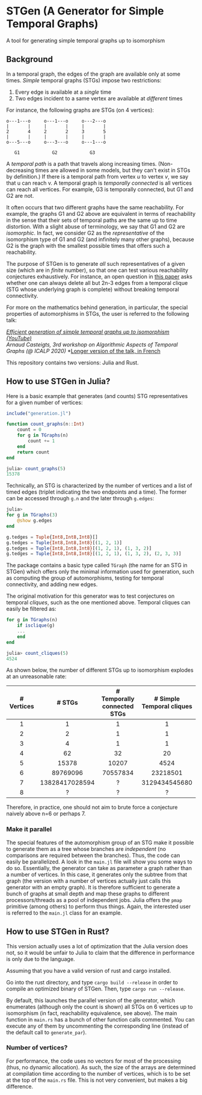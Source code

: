 # STGen (A Generator for Simple Temporal Graphs)
A tool for generating simple temporal graphs up to isomorphism

## Background
In a temporal graph, the edges of the graph are available only at some times.
*Simple* temporal graphs (STGs) impose two restrictions:

1. Every edge is available at a *single* time
2. Two edges incident to a same vertex are available at *different* times

For instance, the following graphs are STGs (on 4 vertices):

```
o---1---o     o---1---o     o---2---o
|       |     |       |     |       |
2       4     2       2     3       5
|       |     |       |     |       |
o---5---o     o---3---o     o---1---o

   G1            G2            G3
```

A *temporal path* is a path that travels along increasing times.
(Non-decreasing times are allowed in some models, but they can't exist in STGs
by definition.)
If there is a temporal path from vertex *u* to vertex *v*, we say that u can reach v. A temporal graph is *temporally connected* is all vertices can reach
all vertices. For example, G3 is temporally connected, but G1 and G2 are not.

It often occurs that two different graphs have the same reachability.
For example, the graphs G1 and G2 above are equivalent in terms of reachability in the sense that their sets of temporal paths are the same up to time distortion. With a slight abuse of terminology, we say that G1 and G2 are *isomorphic*. In fact, we consider G2 as the *representative* of the isomorphism type of G1 and G2 (and infinitely many other graphs), because G2 is the graph with the smallest possible times that offers such a reachability.

The purpose of STGen is to generate *all* such representatives of a given size (which are in *finite* number), so that one can test various reachability conjectures exhaustively. For instance, an open question in [this paper]() asks whether one can always delete all but 2n-3 edges from a temporal clique (STG whose underlying graph is complete) without breaking temporal connectivity.

For more on the mathematics behind generation, in particular, the special properties of automorphisms in STGs, the user is referred to the following talk:

*[Efficient generation of simple temporal graphs up to isomorphism (YouTube)](https://www.youtube.com/watch?v=pgRBl--JJVc)*  
*Arnaud Casteigts, 3rd workshop on Algorithmic Aspects of Temporal Graphs (@ ICALP 2020)*
*[Longer version of the talk, in French](https://visio.u-bordeaux.fr/playback/presentation/2.0/playback.html?meetingId=bfe00d5046e9d24d0c256a9acfb841c176461c85-1599467221221)

This repository contains two versions: Julia and Rust.

## How to use STGen in Julia?

Here is a basic example that generates (and counts) STG representatives for a given number of vertices:

```Julia
include("generation.jl")

function count_graphs(n::Int)
    count = 0
    for g in TGraphs(n)
        count += 1
    end
    return count
end

julia> count_graphs(5)
15378
```

Technically, an STG is characterized by the number of vertices and a list of timed edges (triplet indicating the two endpoints and a time). The former can be accessed through `g.n` and the later through `g.edges`:

```Julia
julia>
for g in TGraphs(3)
    @show g.edges
end

g.tedges = Tuple{Int8,Int8,Int8}[]
g.tedges = Tuple{Int8,Int8,Int8}[(1, 2, 1)]
g.tedges = Tuple{Int8,Int8,Int8}[(1, 2, 1), (1, 3, 2)]
g.tedges = Tuple{Int8,Int8,Int8}[(1, 2, 1), (1, 3, 2), (2, 3, 3)]
```

The package contains a basic type called `TGraph` (the name for an STG in STGen) which offers only the minimal information used for generation, such as computing the group of automorphisms, testing for temporal connectivity, and adding new edges.

The original motivation for this generator was to test conjectures on temporal *cliques*, such as the one mentioned above. Temporal cliques can easily be filtered as:

```Julia
for g in TGraphs(n)
    if isclique(g)
	...
    end
end

julia> count_cliques(5)
4524
```

As shown below, the number of different STGs up to isomorphism explodes at an unreasonable rate:

| # Vertices   |      # STGs      |  # Temporally connected STGs |  # Simple Temporal cliques |
|:----------:|:-------------:|:------:|:------:|
| 1 |  1 | 1 | 1 |
| 2 |  2 | 1 | 1 |
| 3 |  4 | 1 | 1 |
| 4 | 62 | 32 | 20 |
| 5 | 15378 | 10207 | 4524 |
| 6 | 89769096 | 70557834 | 23218501 |
| 7 | 13828417028594 | ? | 3129434545680 |
| 8 | ? | ? | ? |

Therefore, in practice, one should not aim to brute force a conjecture naively above n=6 or perhaps 7.

### Make it parallel

The special features of the automorphism group of an STG make it possible to generate them as a tree whose branches are *independent*
(no comparisons are required between the branches). Thus, the code can easily be parallelized.
A look in the `main.jl` file will show you some ways to do so.
Essentially, the generator can take as parameter a graph rather than a number of vertices.
In this case, it generates only the subtree from that graph (the version with a number of vertices actually just calls this generator with an empty graph).
It is therefore sufficient to generate a bunch of graphs at small depth and map these graphs to different processors/threads as a pool of independent jobs.
Julia offers the `pmap` primitive (among others) to perform thus things.
Again, the interested user is referred to the `main.jl` class for an example.


## How to use STGen in Rust?

This version actually uses a lot of optimization that the Julia version does not, so it would be unfair to Julia to claim that the difference in performance is only due to the language.

Assuming that you have a valid version of rust and cargo installed.

Go into the rust directory, and type `cargo build --release` in order to compile an optimized binary of STGen. Then, type `cargo run --release`.

By default, this launches the parallel version of the generator, which enumerates (although only the count is shown) all STGs on 6 vertices up to isomorphism (in fact, reachability equivalence, see above). The main function in `main.rs` has a bunch of other function calls commented. You can execute any of them by uncommenting the corresponding line (instead of the default call to `generate_par`).

### Number of vertices?

For performance, the code uses no vectors for most of the processing (thus, no dynamic allocation). As such, the size of the arrays are determined at compilation time according to the number of vertices, which is to be set at the top of the `main.rs` file. This is not very convenient, but makes a big difference.
